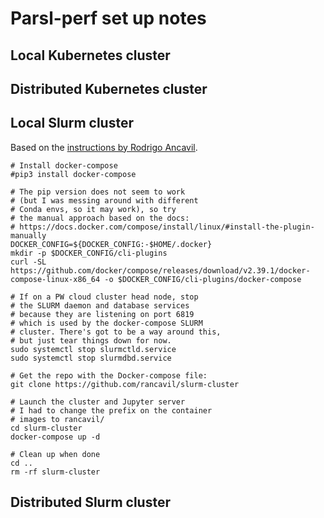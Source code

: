 # Parsl-perf set up notes

## Local Kubernetes cluster

## Distributed Kubernetes cluster

## Local Slurm cluster

Based on the [instructions by Rodrigo Ancavil](https://medium.com/analytics-vidhya/slurm-cluster-with-docker-9f242deee601). 
```
# Install docker-compose
#pip3 install docker-compose

# The pip version does not seem to work
# (but I was messing around with different
# Conda envs, so it may work), so try
# the manual approach based on the docs:
# https://docs.docker.com/compose/install/linux/#install-the-plugin-manually
DOCKER_CONFIG=${DOCKER_CONFIG:-$HOME/.docker}
mkdir -p $DOCKER_CONFIG/cli-plugins
curl -SL https://github.com/docker/compose/releases/download/v2.39.1/docker-compose-linux-x86_64 -o $DOCKER_CONFIG/cli-plugins/docker-compose

# If on a PW cloud cluster head node, stop
# the SLURM daemon and database services
# because they are listening on port 6819
# which is used by the docker-compose SLURM
# cluster. There's got to be a way around this,
# but just tear things down for now.
sudo systemctl stop slurmctld.service
sudo systemctl stop slurmdbd.service

# Get the repo with the Docker-compose file:
git clone https://github.com/rancavil/slurm-cluster

# Launch the cluster and Jupyter server
# I had to change the prefix on the container
# images to rancavil/
cd slurm-cluster
docker-compose up -d

# Clean up when done
cd ..
rm -rf slurm-cluster
```


## Distributed Slurm cluster
